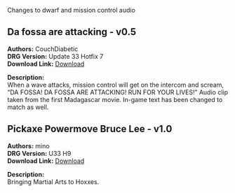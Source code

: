 Changes to dwarf and mission control audio
<!-- mod list -->

## Da fossa are attacking - v0.5
**Authors:** CouchDiabetic  
**DRG Version:** Update 33 Hotfix 7  
**Download Link:** [Download](https://github.com/ArcticEcho/DRG-Mods/raw/497f56bca78a1fdc7f971e2612f2af47f969e012/Audio/Voicelines/Da%20Fossa%20Are%20Attacking%20-%20V0.5.zip)  

**Description:**  
When a wave attacks, mission control will get on the intercom and scream, “DA FOSSA!  DA FOSSA ARE ATTACKING!  RUN FOR YOUR LIVES!”  Audio clip taken from the first Madagascar movie.  In-game text has been changed to match as well.

## Pickaxe Powermove Bruce Lee - v1.0
**Authors:** mino  
**DRG Version:** U33 H9  
**Download Link:** [Download](https://github.com/ArcticEcho/DRG-Mods/raw/e80cb5f92766f86ab2afda5a4da10377cfe7d177/Audio/Voicelines/Pickaxe%20Powermove%20Bruce%20Lee%20-%20V1.0%20_P.pak)  

**Description:**  
Bringing Martial Arts to Hoxxes.